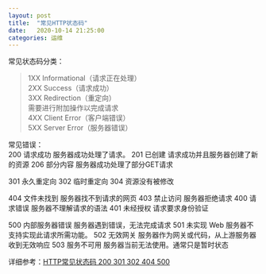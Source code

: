 ```yaml
---
layout: post
title:  "常见HTTP状态码"
date:   2020-10-14 21:25:00
categories: 运维
---
```


常见状态码分类：  



>1XX Informational（请求正在处理）  
>2XX Success（请求成功）  
>3XX Redirection（重定向）  
>	 需要进行附加操作以完成请求  
>4XX Client Error（客户端错误）  
>5XX Server Error（服务器错误）  

常见错误：  
200 请求成功
服务器成功处理了请求。
201 已创建
请求成功并且服务器创建了新的资源
206 部分内容
服务器成功处理了部分GET请求

301 永久重定向
302 临时重定向
304 资源没有被修改

404 文件未找到
服务器找不到请求的网页
403 禁止访问
服务器拒绝请求
400 请求错误
服务器不理解请求的语法
401 未经授权
请求要求身份验证

500 内部服务器错误
服务器遇到错误，无法完成请求
501 未实现
Web 服务器不支持实现此请求所需功能。
502 无效网关
服务器作为网关或代码，从上游服务器收到无效响应
503 服务不可用
服务器当前无法使用。通常只是暂时状态


详细参考：[HTTP常见状态码 200 301 302 404 500]

[HTTP常见状态码 200 301 302 404 500]:https://www.cnblogs.com/starof/p/5035119.html